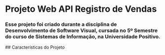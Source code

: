 # Projeto Web API Registro de Vendas
### Esse projeto foi criado durante a disciplina de Desenvolvimento de Software Visual, cursada no 5º Semestre do curso de Sistemas de Informação, na Universidade Positivo.
</b>
## Características do Projeto

